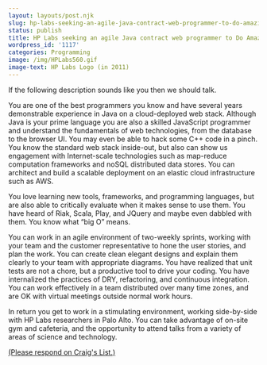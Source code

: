 ```yaml
---
layout: layouts/post.njk
slug: hp-labs-seeking-an-agile-java-contract-web-programmer-to-do-amazing
status: publish
title: HP Labs seeking an agile Java contract web programmer to Do Amazing
wordpress_id: '1117'
categories: Programming
image: /img/HPLabs560.gif
image-text: HP Labs Logo (in 2011)
---
```


If the following description sounds like you then we should talk.

You are one of the best programmers you know and have several years demonstrable experience in Java on a cloud-deployed web stack. Although Java is your prime language you are also a skilled JavaScript programmer and understand the fundamentals of web technologies, from the database to the browser UI. You may even be able to hack some C++ code in a pinch. You know the standard web stack inside-out, but also can show us engagement with Internet-scale technologies such as map-reduce computation frameworks and noSQL distributed data stores. You can architect and build a scalable deployment on an elastic cloud infrastructure such as AWS.

You love learning new tools, frameworks, and programming languages, but are also able to critically evaluate when it makes sense to use them. You have heard of Riak, Scala, Play, and JQuery and maybe even dabbled with them. You know what “big O” means.

You can work in an agile environment of two-weekly sprints, working with your team and the customer representative to hone the user stories, and plan the work. You can create clean elegant designs and explain them clearly to your team with appropriate diagrams. You have realized that unit tests are not a chore, but a productive tool to drive your coding. You have internalized the practices of DRY, refactoring, and continuous integration. You can work effectively in a team distributed over many time zones, and are OK with virtual meetings outside normal work hours.

In return you get to work in a stimulating environment, working side-by-side with HP Labs researchers in Palo Alto. You can take advantage of on-site gym and cafeteria, and the opportunity to attend talks from a variety of areas of science and technology.

[(Please respond on Craig's List.)](http://sfbay.craigslist.org/pen/eng/2220442902.html)
